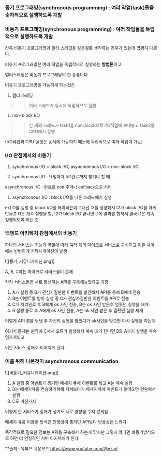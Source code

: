   

### 동기 프로그래밍(synchronous programming) : 여러 작업(task)들을 순차적으로 실행하도록 개발

  

### 비동기 프로그래밍(**synchronous programming**) : 여러 작업들을 독립적으로 실행하도록 개발

  

간혹 비동기 프로그래밍과 멀티 스레딩을 같은걸로 생각하는 경우가 있는데 명확히 다르다.

비동기 프로그래밍은 여러 작업을 독립적으로 실행하는 **방법론**이고

멀티스레딩은 비동기 프로그래밍의 한 종류이다.

  

비동기 프로그래밍을 가능하게 하는것은

1. 멀티 스레딩

>> 여러 스레드가 동시에 독립적으로 실행

1. non-block I/O

>> 한 개의 스레드가 task1을 non-block으로 I/O작업에 보내놓고 task2를 CPU에서 실행

(I/O작업과 CPU 실행은 동시에 가능하기 때문에 독립적으로 여러 작업이 가능)

  

### I/O 관점에서의 비동기

1. synchronous I/O = block I/O, asynchronous I/O = non-block I/O

  

1. synchronous I/O : 요청자가 I/O완료까지 챙겨야 할 때

asynchronous I/O : 완료를 noti 주거나 callback으로 처리

  

1. asynchronous I/O : block I/O를 다른 스레드에서 실행

ex) t1을 실행 중 block I/O를 해야하는데 t1대신 t2를 생성해서 t2가 block I/O를 하게 만들고 t1은 계속 실행을 함, t2가 block I/O 끝나면 t1에 결과를 합쳐서 결국 t1은 계속 실행되도록 하는 것

  

### 백엔드 아키텍처 관점에서의 비동기

  

하나의 서비스는 기능과 역할에 따라 여러 개의 마이크로 서비스로 구성되고 이들 사이에는 빈번하게 커뮤니케이션이 발생

  

![[동기_커뮤니케이션.png]]

A, B, C라는 마이크로 서비스들이 존재

각각 서비스들은 서로 통신하는 API를 구축해놓았다고 가정

  

1. A가 실행 중 B가 관심가질만한 이벤트를 발견해서 API를 통해 B에게 전송
2. B는 이벤트를 받아 실행 중 C가 관심가질만한 이벤트를 API로 전송
3. C가 처리완료 후 B에게 ok 사인 전송, B는 ok 사인 받은후 멈췄던 실행을 재개
4. B 실행 종료 후 A에게 ok 사인 전송, A는 ok 사인 받은 후 멈췄던 실행 재개

  

이렇게 API 콜을 보낸 후 자신의 실행을 멈췄다가 ok사인을 받으면 다시 실행을 하는데

여기서 문제는 만약에 C에서 오류가 발생해서 계속 대기 한다면 B와 A까지 실행을 계속 멈추게되고

이는 서비스 장애로 이어지게 된다.

  

### 이를 위해 나온것이 asynchronous communication

  

![[비동기_커뮤니케이션.png]]

  

1. A 실행 중 이벤트가 생기면 메세지 큐에 이벤트를 넣고 A는 계속 실행
2. B는 메세지큐를 컨슘하기위해 지켜보다가 메세지큐에 이벤트가 들어오면 컨슘해서 실행
3. C도 마찬가지

  

이렇게 한 서비스가 장애가 생겨도 서로 영향을 주지 않게됨

  

메세지 큐를 이용한 방식은 안정성이 좋지만 API보다 반응성은 느리다.

즉각적으로 필요한 정보는 API를 구축해서 하는게 맞지만 그렇지 않다면 비동기방식으로 하면 더 안정적인 서버 아키텍처가 된다.


**출처 : 유튜브 쉬운코드 https://www.youtube.com/@ezcd